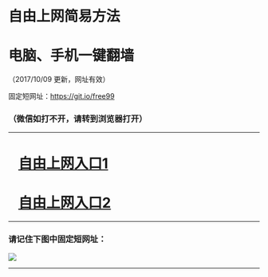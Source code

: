 ﻿# 自由上网简易方法

# 电脑、手机一键翻墙

（2017/10/09 更新，网址有效）

固定短网址：https://git.io/free99

### （微信如打不开，请转到浏览器打开）


***





# &nbsp;&nbsp; <a href="http://ft47168795.fwq-tz-1001.info/fwqtz01.html?t=100900115052 " target="_blank">自由上网入口1</a>
# &nbsp;&nbsp; <a href="http://ft1490626519.fwq-tz-1002.info/fwqtz02.html?t=10090011904 " target="_blank">自由上网入口2</a>
***

### 请记住下图中固定短网址：

<img src="https://s3-us-west-2.amazonaws.com/fwq-1001/yjfq-20170905okok.png" /> 


***

